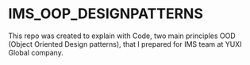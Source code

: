 # IMS_OOP_DESIGNPATTERNS

This repo was created to explain with Code, two main principles OOD (Object Oriented Design patterns), that I prepared for IMS team at YUXI Global company.

